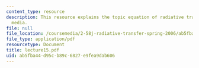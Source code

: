 ```yaml
---
content_type: resource
description: This resource explains the topic equation of radiative transfer in participating
  media.
file: null
file_location: /coursemedia/2-58j-radiative-transfer-spring-2006/ab5fba44d95cb89c6827e9fea9dab606_lecture15.pdf
file_type: application/pdf
resourcetype: Document
title: lecture15.pdf
uid: ab5fba44-d95c-b89c-6827-e9fea9dab606
---
```

